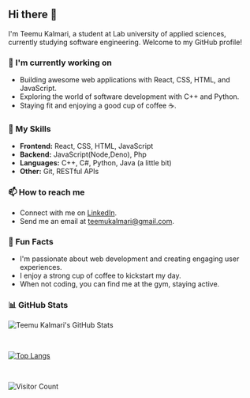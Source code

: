 ## Hi there 👋

I'm Teemu Kalmari, a student at Lab university of applied sciences, currently studying software engineering. Welcome to my GitHub profile!

### 🌱 I'm currently working on

- Building awesome web applications with React, CSS, HTML, and JavaScript.
- Exploring the world of software development with C++ and Python.
- Staying fit and enjoying a good cup of coffee ☕.

### 💼 My Skills

- **Frontend:** React, CSS, HTML, JavaScript
- **Backend:** JavaScript(Node,Deno), Php
- **Languages:** C++, C#, Python, Java (a little bit)
- **Other:** Git, RESTful APIs

### 📫 How to reach me

- Connect with me on [LinkedIn](https://www.linkedin.com/in/teemu-kalmari-755469169/).
- Send me an email at [teemukalmari@gmail.com](mailto:teemukalmari@gmail.com).

### 🌟 Fun Facts

- I'm passionate about web development and creating engaging user experiences.
- I enjoy a strong cup of coffee to kickstart my day.
- When not coding, you can find me at the gym, staying active.

### 📊 GitHub Stats

![Teemu Kalmari's GitHub Stats](https://github-readme-stats.vercel.app/api?username=temez26&show_icons=true&count_private=true&theme=dark)

</br>

[![Top Langs](https://github-readme-stats.vercel.app/api/top-langs/?username=temez26&layout=compact&theme=dark)](https://github.com/anuraghazra/github-readme-stats)

</br>

![Visitor Count](https://profile-counter.glitch.me/temez26/count.svg)
